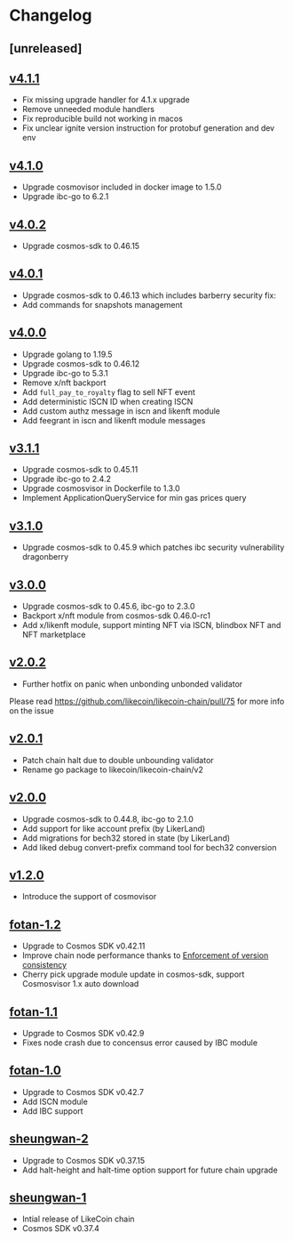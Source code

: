 # Changelog

## [unreleased]

## [v4.1.1](https://github.com/likecoin/likecoin-chain/releases/v4.1.1)
- Fix missing upgrade handler for 4.1.x upgrade
- Remove unneeded module handlers
- Fix reproducible build not working in macos
- Fix unclear ignite version instruction for protobuf generation and dev env

## [v4.1.0](https://github.com/likecoin/likecoin-chain/releases/v4.1.0)
- Upgrade cosmovisor included in docker image to 1.5.0
- Upgrade ibc-go to 6.2.1

## [v4.0.2](https://github.com/likecoin/likecoin-chain/releases/v4.0.2)
- Upgrade cosmos-sdk to 0.46.15

## [v4.0.1](https://github.com/likecoin/likecoin-chain/releases/v4.0.1)

- Upgrade cosmos-sdk to 0.46.13 which includes barberry security fix:
- Add commands for snapshots management

## [v4.0.0](https://github.com/likecoin/likecoin-chain/releases/v4.0.0)

- Upgrade golang to 1.19.5
- Upgrade cosmos-sdk to 0.46.12
- Upgrade ibc-go to 5.3.1
- Remove x/nft backport
- Add `full_pay_to_royalty` flag to sell NFT event
- Add deterministic ISCN ID when creating ISCN
- Add custom authz message in iscn and likenft module
- Add feegrant in iscn and likenft module messages

## [v3.1.1](https://github.com/likecoin/likecoin-chain/releases/v3.1.1)

- Upgrade cosmos-sdk to 0.45.11
- Upgrade ibc-go to 2.4.2
- Upgrade cosmosvisor in Dockerfile to 1.3.0
- Implement ApplicationQueryService for min gas prices query

## [v3.1.0](https://github.com/likecoin/likecoin-chain/releases/v3.1.0)

- Upgrade cosmos-sdk to 0.45.9 which patches ibc security vulnerability dragonberry

## [v3.0.0](https://github.com/likecoin/likecoin-chain/releases/v3.0.0)

- Upgrade cosmos-sdk to 0.45.6, ibc-go to 2.3.0
- Backport x/nft module from cosmos-sdk 0.46.0-rc1
- Add x/likenft module, support minting NFT via ISCN, blindbox NFT and NFT marketplace

## [v2.0.2](https://github.com/likecoin/likecoin-chain/releases/v2.0.2)

- Further hotfix on panic when unbonding unbonded validator

Please read https://github.com/likecoin/likecoin-chain/pull/75 for more info on the issue

## [v2.0.1](https://github.com/likecoin/likecoin-chain/releases/v2.0.1)

- Patch chain halt due to double unbounding validator
- Rename go package to likecoin/likecoin-chain/v2

## [v2.0.0](https://github.com/likecoin/likecoin-chain/releases/v2.0.0)

- Upgrade cosmos-sdk to 0.44.8, ibc-go to 2.1.0
- Add support for like account prefix (by LikerLand)
- Add migrations for bech32 stored in state (by LikerLand)
- Add liked debug convert-prefix command tool for bech32 conversion

## [v1.2.0](https://github.com/likecoin/likecoin-chain/releases/v1.2.0)

- Introduce the support of cosmovisor

## [fotan-1.2](https://github.com/likecoin/likecoin-chain/releases/fotan-1.2)
- Upgrade to Cosmos SDK v0.42.11
- Improve chain node performance thanks to [Enforcement of version consistency](https://github.com/likecoin/likecoin-chain/pull/39)
- Cherry pick upgrade module update in cosmos-sdk, support Cosmosvisor 1.x auto download

## [fotan-1.1](https://github.com/likecoin/likecoin-chain/releases/fotan-1.1)
- Upgrade to Cosmos SDK v0.42.9
- Fixes node crash due to concensus error caused by IBC module

## [fotan-1.0](https://github.com/likecoin/likecoin-chain/releases/fotan-1.0)
- Upgrade to Cosmos SDK v0.42.7
- Add ISCN module
- Add IBC support

## [sheungwan-2](https://github.com/likecoin/likecoin-chain/releases/sheungwan-2)
- Upgrade to Cosmos SDK v0.37.15
- Add halt-height and halt-time option support for future chain upgrade

## [sheungwan-1](https://github.com/likecoin/likecoin-chain/releases/sheungwan-1)
- Intial release of LikeCoin chain
- Cosmos SDK v0.37.4
